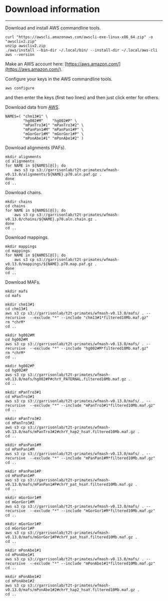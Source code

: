 # Download information
----------------------

Download and install AWS commandline tools.
```
curl "https://awscli.amazonaws.com/awscli-exe-linux-x86_64.zip" -o "awscliv2.zip"
unzip awscliv2.zip
./aws/install --bin-dir ~/.local/bin/ --install-dir ~/.local/aws-cli
aws --version
```

Make an AWS account here: [https://aws.amazon.com/](https://aws.amazon.com/).

Configure your keys in the AWS commandline tools.
```
aws configure 
```
and then enter the keys (first two lines) and then just click enter for others.

Download data from [AWS](https://garrisonlab.s3.amazonaws.com/index.html?prefix=t2t-primates/wfmash-v0.13.0/).
```
NAMES=( "chm13#1" \
        "hg002#M"    "hg002#P" \
        "mPanTro3#1" "mPanTro3#2" \
        "mPanPan1#M" "mPanPan1#P" \
        "mGorGor1#M" "mGorGor1#P" \
        "mPonAbe1#1" "mPonAbe1#2" )
```

Download alignments (PAFs).
```
mkdir alignments
cd alignments
for NAME in ${NAMES[@]}; do
    aws s3 cp s3://garrisonlab/t2t-primates/wfmash-v0.13.0/alignments/${NAME}.p70.aln.paf.gz .
done
cd ..
```

Download chains.
```
mkdir chains
cd chains
for NAME in ${NAMES[@]}; do
    aws s3 cp s3://garrisonlab/t2t-primates/wfmash-v0.13.0/chains/${NAME}.p70.aln.chain.gz .
done
cd ..
```

Download mappings.
```
mkdir mappings
cd mappings
for NAME in ${NAMES[@]}; do
    aws s3 cp s3://garrisonlab/t2t-primates/wfmash-v0.13.0/mappings/${NAME}.p70.map.paf.gz .
done
cd ..
```

Download MAFs.
```
mkdir mafs
cd mafs
```

```
mkdir chm13#1
cd chm13#1
aws s3 cp s3://garrisonlab/t2t-primates/wfmash-v0.13.0/mafs/ . --recursive  --exclude "*" --include "chm13#1*filtered10Mb.maf.gz"
rm *chrM*
cd ..
```

```
mkdir hg002#M
cd hg002#M
aws s3 cp s3://garrisonlab/t2t-primates/wfmash-v0.13.0/mafs/ . --recursive  --exclude "*" --include "hg002#M*filtered10Mb.maf.gz"
rm *chrM*
cd ..

mkdir hg002#P
cd hg002#P
aws s3 cp s3://garrisonlab/t2t-primates/wfmash-v0.13.0/mafs/hg002#P#chrY_PATERNAL.filtered10Mb.maf.gz .
cd ..
```

```
mkdir mPanTro3#1
cd mPanTro3#1
aws s3 cp s3://garrisonlab/t2t-primates/wfmash-v0.13.0/mafs/ . --recursive  --exclude "*" --include "mPanTro3#1*filtered10Mb.maf.gz"
cd ..

mkdir mPanTro3#2
cd mPanTro3#2
aws s3 cp s3://garrisonlab/t2t-primates/wfmash-v0.13.0/mafs/mPanTro3#2#chrY_hap2_hsaY.filtered10Mb.maf.gz .
cd ..
```


```
mkdir mPanPan1#M
cd mPanPan1#M
aws s3 cp s3://garrisonlab/t2t-primates/wfmash-v0.13.0/mafs/ . --recursive  --exclude "*" --include "mPanPan1#M*filtered10Mb.maf.gz"
cd ..

mkdir mPanPan1#P
cd mPanPan1#P
aws s3 cp s3://garrisonlab/t2t-primates/wfmash-v0.13.0/mafs/mPanPan1#P#chrY_pat_hsaY.filtered10Mb.maf.gz .
cd ..
```


```
mkdir mGorGor1#M
cd mGorGor1#M
aws s3 cp s3://garrisonlab/t2t-primates/wfmash-v0.13.0/mafs/ . --recursive  --exclude "*" --include "mGorGor1#M*filtered10Mb.maf.gz"
cd ..

mkdir mGorGor1#P
cd mGorGor1#P
aws s3 cp s3://garrisonlab/t2t-primates/wfmash-v0.13.0/mafs/mGorGor1#P#chrY_pat_hsaY.filtered10Mb.maf.gz .
cd ..
```

```
mkdir mPonAbe1#1
cd mPonAbe1#1
aws s3 cp s3://garrisonlab/t2t-primates/wfmash-v0.13.0/mafs/ . --recursive  --exclude "*" --include "mPonAbe1#1*filtered10Mb.maf.gz"
cd ..

mkdir mPonAbe1#2
cd mPonAbe1#2
aws s3 cp s3://garrisonlab/t2t-primates/wfmash-v0.13.0/mafs/mPonAbe1#2#chrY_hap2_hsaY.filtered10Mb.maf.gz .
cd ..
```
